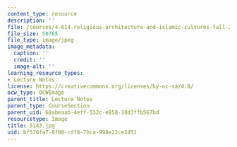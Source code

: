 ```yaml
---
content_type: resource
description: ''
file: /courses/4-614-religious-architecture-and-islamic-cultures-fall-2002/bf576fa78f00cdf87bca998e22ce2d51_5143.jpg
file_size: 50765
file_type: image/jpeg
image_metadata:
  caption: ''
  credit: ''
  image-alt: ''
learning_resource_types:
- Lecture Notes
license: https://creativecommons.org/licenses/by-nc-sa/4.0/
ocw_type: OCWImage
parent_title: Lecture Notes
parent_type: CourseSection
parent_uid: 68abeaab-4eff-532c-e858-18d3ffb567bd
resourcetype: Image
title: 5143.jpg
uid: bf576fa7-8f00-cdf8-7bca-998e22ce2d51
---
```

